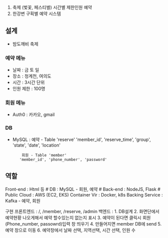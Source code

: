 1. 축제 (벛꽃, 페스티벌) 시간별 제한인원 예약
2. 한강변 구획별 예약 시스템



## 설계

 - 밤도깨비 축제



### 예약 메뉴

 - 날짜 : 금 토 일
 - 장소 : 청계천, 여의도
 - 시간 : 3시간 단위
 - 인원 제한 : 100명



### 회원 메뉴

 - Auth0 : 카카오, gmail



### DB

 - MySQL : 예약 - Table 'reserve'
                  'member_id', 'reserve_time', 'group', 'state', 'date', 'location' 

           회원 - Table 'member'
		  'member_id', 'phone_number', 'password'



## 역할

Front-end : Html 등 			# 
DB : MySQL - 회원, 예약			# 
Back-end : NodeJS, Flask  		#
Public Cloud : AWS (EC2, EKS)
Container Vir : Docker, k8s 
Backing Service : Kafka - 예약, 회원  

구현
프론트엔드 : /, /member, /reserve, /admin
백엔드 : 1. DB설계
	 2. 화면단에서 예약현황 나오게해서 예약 할수있는지 없는지 표시
	 3. 예약이 된다면 클릭시 회원(Phone_number, passowrd)입력 창 띄우기
	 4. 만들어지면 member DB에 send
	 5. 예약 창으로 이동
	 6. 예약창에서 날짜 선택, 지역선택, 시간 선택, 인원 수